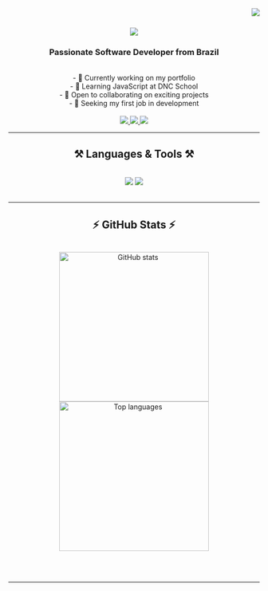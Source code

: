 <img align="right" src="https://visitor-badge.laobi.icu/badge?page_id=biancasnogueira.biancasnogueira" />

<h1 align="center">
    <img src="https://readme-typing-svg.herokuapp.com/?font=Righteous&size=35&center=true&vCenter=true&width=500&height=70&duration=4000&lines=Hi+There!+👋;+I'm+Bianca+Nogueira!;" />
</h1>

<h3 align="center">Passionate Software Developer from Brazil</h3>
<br/>
<div align="center">
  - 🔭 Currently working on my portfolio<br>
  - 🌱 Learning JavaScript at DNC School<br>
  - 👯 Open to collaborating on exciting projects<br>
  - 🤔 Seeking my first job in development<br>
</div>

<br/>

<div align="center"> 
  <a href="mailto:nogbianca@outlook.com">
    <img src="https://img.shields.io/badge/Outlook-0078D4?style=for-the-badge&logo=microsoft-outlook&logoColor=white" />
  </a>
  <a href="https://biancasnogueira.github.io" target="_blank">
    <img src="https://img.shields.io/badge/Portfolio-FF5722?style=for-the-badge&logo=todoist&logoColor=white" />
  </a>
  <a href="https://www.linkedin.com/in/biancasilvanogueira/" target="_blank">
    <img src="https://img.shields.io/badge/LinkedIn-0077B5?style=for-the-badge&logo=linkedin&logoColor=white" />
  </a>
</div>

<hr/>

<h2 align="center">⚒️ Languages & Tools ⚒️</h2>
<br/>
<div align="center">
    <img src="https://skillicons.dev/icons?i=react,html,css,vscode,github,figma,git" />
    <img src="https://skillicons.dev/icons?i=nodejs,python,javascript,typescript,mongodb,mysql" />
</div>

<br/>

<hr/>

<h2 align="center">⚡ GitHub Stats ⚡</h2>
<br>
<div align="center">
  <img width=300 src="https://github-readme-stats.vercel.app/api?username=biancasnogueira&count_private=true&show_icons=true&theme=react&rank_icon=github&border_radius=10" alt="GitHub stats" />
  <br/>
  <img width=300 src="https://github-readme-stats.vercel.app/api/top-langs/?username=biancasnogueira&hide=HTML&langs_count=8&layout=compact&theme=react&border_radius=10&size_weight=0.5&count_weight=0.5&exclude_repo=github-readme-stats" alt="Top languages" />
</div>

<br/><br/>

<hr/>
